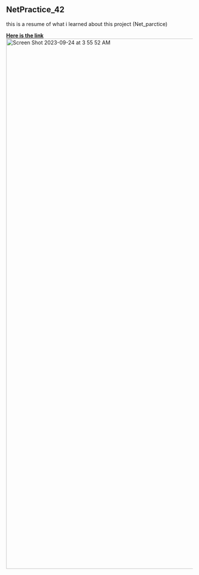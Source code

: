 <html>
  <head>
    
  </head>
  <body>
  <h2> NetPractice_42 </h2>
   <p>  this is a resume of what i learned about this project (Net_parctice) </p>
   <a href="https://miro.com/app/board/uXjVMw8ceLU=/?share_link_id=961957777630" target="_blank"> <strong>  Here is  the link </strong> </a>
  </hr>
  <img width="1434" alt="Screen Shot 2023-09-24 at 3 55 52 AM" src="https://github.com/hachahbo/NetPractice_42/assets/116384287/e10890df-307f-4fff-969b-a7fbf1aa3675">
  </body>
</html>

